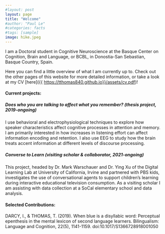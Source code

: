 ```yaml
---
#layout: post
layout: page
title: "Welcome"
#author: "Paul Le"
#categories: facts
#tags: [sample]
image: hike.jpeg
---
```

I am a Doctoral student in Cognitive Neuroscience at the Basque Center on Cognition, Brain and Language, or BCBL, in Donostia-San Sebastian, Basque Country, Spain. 

Here you can find a little overview of what I am currently up to. Check out the other pages of this website for more detailed information, or take a look at my CV [here]({{ https://tthomas840.github.io}}/assets/cv.pdf)!

#### Current projects: 

##### Does who you are talking to affect what you remember? (thesis project, 2019-ongoing)

I use behavioral and electrophysiological techniques to explore how speaker characteristics affect cognitive processes in attention and memory. I am primarily interested in how increases in listening effort can affect information encoding and retention. I also use EEG to study how the brain treats accent information  at different levels of discourse processing. 

##### Converse to Learn (visiting scholar & collaborator, 2021-ongoing)

This project, headed by Dr. Mark Warschauer and Dr. Ying Xu of the Digital Learning Lab at University of California, Irvine and partnered with PBS kids, investigates the use of conversational agents to support children’s learning during interactive educational television consumption. As a visiting scholar I am assisting with data collection at a SoCal elementary school and data analysis.


#### Selected Contributions:

DARCY, I., & THOMAS, T. (2019). When blue is a disyllabic word: Perceptual epenthesis in the mental lexicon of second language learners. Bilingualism: Language and Cognition, 22(5), 1141-1159. doi:10.1017/S1366728918001050
